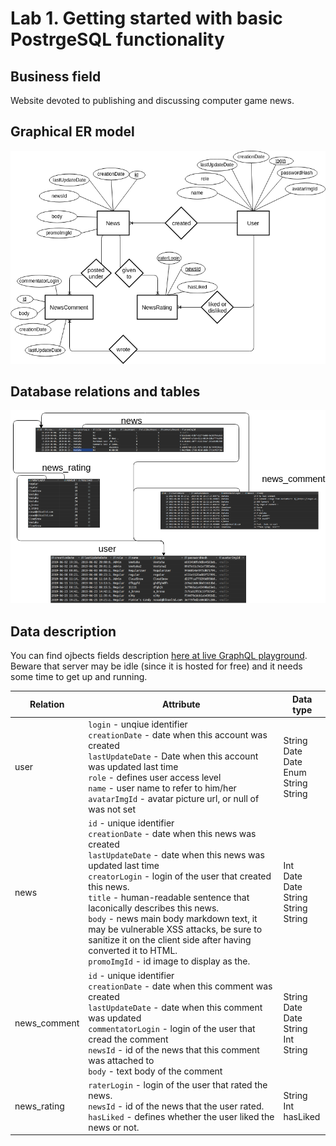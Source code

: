 # Lab 1. Getting started with basic PostrgeSQL functionality

## Business field

Website devoted to publishing and discussing computer game news.

## Graphical ER model

![ER digram](er-diagram.png)

## Database relations and tables

![Tables in database](relations.png)

## Data description

You can find ojbects fields description [here at live GraphQL playground](https://times-are-changing.herokuapp.com/gql). Beware that server may be idle (since it
is hosted for free) and it needs some time to get up and running.


| Relation | Attribute | Data type |
|----------|-----------|-----------|
| user | `login` - unqiue identifier<br>`creationDate` - date when this account was created<br>`lastUpdateDate` - Date when this account was updated last time<br>`role` - defines user access level<br>`name` - user name to refer to him/her<br>`avatarImgId` - avatar picture url, or null of was not set | String<br>Date<br>Date<br>Enum<br>String<br> String |
news | `id` - unique identifier<br>`creationDate` - date when this news was created<br>`lastUpdateDate` - date when this news was updated last time<br>`creatorLogin` - login of the user that created this news.<br>`title` - human-readable sentence that laconically describes this news.<br>`body` - news main body markdown text, it may be vulnerable XSS attacks, be sure to sanitize it on the client side after having converted it to HTML.<br>`promoImgId` - id image to display as the.| Int<br>Date<br>Date<br>String<br>String<br>String |
news_comment |`id` - unique identifier<br>`creationDate` - date when this comment was created<br>`lastUpdateDate` - date when this comment was updated<br>`commentatorLogin` - login of the user that cread the comment<br>`newsId` - id of the news that this comment was attached to<br>`body` - text body of the comment| String<br>Date<br>Date<br>String<br>Int<br>String<body> |
news_rating | `raterLogin` - login of the user that rated the news.<br>`newsId` - id of the news that the user rated.<br>`hasLiked` - defines whether the user liked the news or not. | String<br>Int<br>hasLiked |
